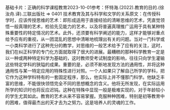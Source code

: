 

基础卡片：正确的科学课程教育2023-10-01参考：怀特海.(2022).教育的目的.(徐汝舟.译).三联出版社 => 0401 技术教育及其与科学和文学的关系原文：在传授科学时，应该传授思维的艺术：即形成适用于直接经验的清晰思维的艺术，凭直觉领悟一般真理的艺术，检验先见能力的艺术，以及将普遍真理推广运用于具有某种特殊重要性的特定情况的艺术。此外，还须要有科学阐述的能力，这样才能够对重点给予应有的重视，从一团混乱的思想中清晰地梳理出有关的问题。当对一门科学或一小类科学进行了这种充分的教学，对思维的一般艺术给予了应有的关注，这时，我们在纠正科学的专门化方面就取得了很大的进展。最糟糕的那种科学教育一定是以一种或两种特定科学为基础的，这时教师受考试制度的影响，往往只向学生灌输这些特定学科的狭隘的成果。重要的是，必须不断地发现方法的通用性，并将这种通用性与某一特定应用的特殊性进行对照。一个人如果只了解自己所学的学科，把它作为这种学科特有的一套固定程序，那么，他实际上并不懂那门科学。他缺乏丰富的思维，不能很快领悟完全不同的思想概念的含义。他将无所发现，在实际运用所学的知识时也将反应迟钝。这种在特殊中显现一般是极难实现的，对于年龄较小的学生尤其如此。教育的艺术从来不容易掌握。克服种种困难，特别是初等教育中的困难，值得最杰出的天才去为之努力。这是培养人的灵魂的工作。